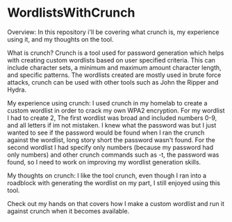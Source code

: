 # WordlistsWithCrunch

Overview: In this repository i'll be covering what crunch is, my experience using it, and my thoughts on the tool.

What is crunch? 
Crunch is a tool used for password generation which helps with creating custom wordlists based on user specified criteria. This can include character sets, a minimum and maximum amount character length, and specific patterns. The wordlists created are mostly used in brute force attacks, crunch can be used with other tools such as John the Ripper and Hydra. 

My experience using crunch: I used crunch in my homelab to create a custom wordlist in order to crack my own WPA2 encryption. For my wordlist I had to create 2, The first wordlist was broad and included numbers 0-9, and all letters if im not mistaken. I knew what the password was but I just wanted to see if the password would be found when I ran the crunch against the wordlist, long story short the password wasn't found. For the second wordlist I had specify only numbers (because my password had only numbers) and other crunch commands such as -t, the password was found, so I need to work on improving my wordlist generation skills.

My thoughts on crunch: I like the tool crunch, even though I ran into a roadblock with generating the wordlist on my part, I still enjoyed using this tool.

Check out my hands on that covers how I make a custom wordlist and run it against crunch when it becomes available.
